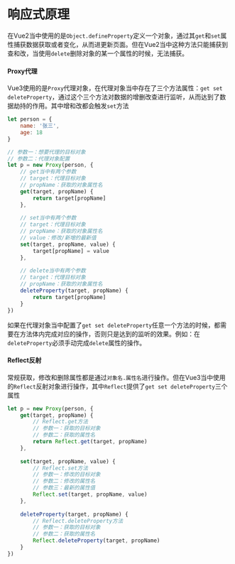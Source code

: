 # 响应式原理

在Vue2当中使用的是`Object.defineProperty`定义一个对象，通过其`get`和`set`属性捕获数据获取或者变化，从而进更新页面。但在Vue2当中这种方法只能捕获到查和改，当使用`delete`删除对象的某一个属性的时候，无法捕获。

#### Proxy代理

Vue3使用的是`Proxy`代理对象，在代理对象当中存在了三个方法属性：`get set deleteProperty`，通过这个三个方法对数据的增删改查进行监听，从而达到了数据劫持的作用。其中增和改都会触发`set`方法

```js
let person = {
    name: '张三',
    age: 18
}

// 参数一：想要代理的目标对象
// 参数二：代理对象配置
let p = new Proxy(person, {
    // get当中有两个参数
    // target：代理目标对象
    // propName：获取的对象属性名
    get(target, propName) {
        return target[propName]
    },
    
    // set当中有两个参数
    // target：代理目标对象
    // propName：获取的对象属性名
    // value：修改/新增的最新值
    set(target, propName, value) {
        target[propName] = value
    },
    
    // delete当中有两个参数
    // target：代理目标对象
    // propName：获取的对象属性名
    deleteProperty(target, propName) {
        return target[propName]
    }
})
```

如果在代理对象当中配置了`get set deleteProperty`任意一个方法的时候，都需要在方法体内完成对应的操作，否则只是达到的监听的效果。例如：在`deleteProperty`必须手动完成`delete`属性的操作。



#### Reflect反射

常规获取，修改和删除属性都是通过`对象名.属性名`进行操作。但在Vue3当中使用的`Reflect`反射对象进行操作，其中`Reflect`提供了`get set deleteProperty`三个属性

```js
let p = new Proxy(person, {
    get(target, propName) {
        // Reflect.get方法
        // 参数一：获取的目标对象
        // 参数二：获取的属性名
        return Reflect.get(target, propName)
    },
    
    set(target, propName, value) {
        // Reflect.set方法
        // 参数一：修改的目标对象
        // 参数二：修改的属性名
        // 参数三：最新的属性值
        Reflect.set(target, propName, value)
    },
    
    deleteProperty(target, propName) {
        // Reflect.deleteProperty方法
        // 参数一：获取的目标对象
        // 参数二：获取的属性名
        Reflect.deleteProperty(target, propName)
    }
})
```

